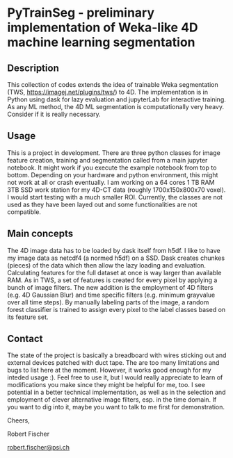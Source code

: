 # PyTrainSeg - preliminary implementation of Weka-like 4D machine learning segmentation

## Description

This collection of codes extends the idea of trainable Weka segmentation (TWS, https://imagej.net/plugins/tws/) to 4D. The implementation is in Python using dask for lazy evaluation and jupyterLab for interactive training. As any ML method, the 4D ML segmentation is computationally very heavy. Consider if it is really necessary.


## Usage
This is a project in development. There are three python classes for image feature creation, training and segmentation called from a main jupyter notebook. 
It might work if you execute the example notebook from top to bottom. Depending on your hardware and python environment, this might not work at all or crash eventually. 
I am working on a 64 cores 1 TB RAM 3TB SSD work station for my 4D-CT data (roughly 1700x150x800x70 voxel). I would start testing with a much smaller ROI.
Currently, the classes are not used as they have been layed out and some functionalities are not compatible.

## Main concepts

The 4D image data has to be loaded by dask itself from h5df. I like to have my image data as netcdf4 (a normed h5df) on a SSD. Dask creates chunkes (pieces) of the data which then allow the lazy loading and evaluation. Calculating features for the full dataset at once is way larger than available RAM.  As in TWS, a set of features is created for every pixel by applying a bunch of image filters. The new addition is the employment of 4D filters (e.g. 4D Gaussian Blur) and time specific filters (e.g. minimum grayvalue over all time steps). By manually labeling parts of the image, a random forest classifier is trained to assign every pixel to the label classes based on its feature set.

## Contact

The state of the project is basically a breadboard with wires sticking out and external devices patched with duct tape. The are too many limitations and bugs to list here at the moment. However, it works good enough for my inteded usage :). Feel free to use it, but I would really appreciate to learn of modifications you make since they might be helpful for me, too.
I see potential in a better technical implementation, as well as in the selection and employment of clever alternative image filters, esp. in the time domain.
If you want to dig into it, maybe you want to talk to me first for demonstration.


Cheers,

Robert Fischer

robert.fischer@psi.ch
